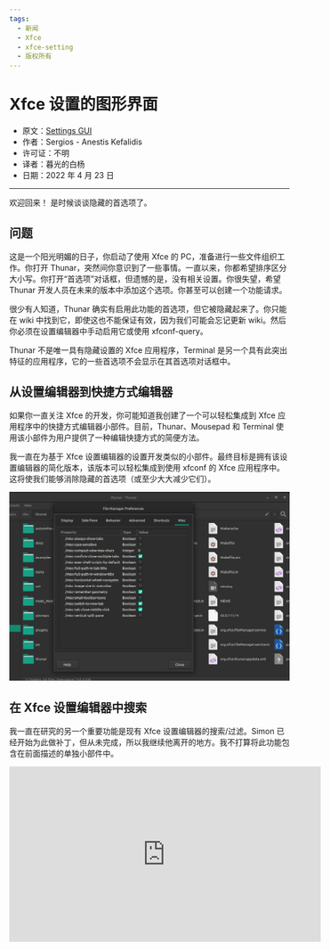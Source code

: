 ```yaml
---
tags:
  - 新闻
  - Xfce
  - xfce-setting
  - 版权所有
---
```


# Xfce 设置的图形界面

- 原文：[Settings GUI](http://users.uoa.gr/~sdi1800073/sources/xfce_blog13.html)
- 作者：Sergios - Anestis Kefalidis
- 许可证：不明
- 译者：暮光的白杨
- 日期：2022 年 4 月 23 日

---

欢迎回来！ 是时候谈谈隐藏的首选项了。

## 问题

这是一个阳光明媚的日子，你启动了使用 Xfce 的 PC，准备进行一些文件组织工作。你打开 Thunar，突然间你意识到了一些事情。一直以来，你都希望排序区分大小写。你打开“首选项”对话框，但遗憾的是，没有相关设置。你很失望，希望 Thunar 开发人员在未来的版本中添加这个选项。你甚至可以创建一个功能请求。

很少有人知道，Thunar 确实有启用此功能的首选项，但它被隐藏起来了。你只能在 wiki 中找到它，即使这也不能保证有效，因为我们可能会忘记更新 wiki。然后你必须在设置编辑器中手动启用它或使用 xfconf-query。

Thunar 不是唯一具有隐藏设置的 Xfce 应用程序，Terminal 是另一个具有此突出特征的应用程序，它的一些首选项不会显示在其首选项对话框中。

## 从设置编辑器到快捷方式编辑器

如果你一直关注 Xfce 的开发，你可能知道我创建了一个可以轻松集成到 Xfce 应用程序中的快捷方式编辑器小部件。目前，Thunar、Mousepad 和 Terminal 使用该小部件为用户提供了一种编辑快捷方式的简便方法。

我一直在为基于 Xfce 设置编辑器的设置开发类似的小部件。最终目标是拥有该设置编辑器的简化版本，该版本可以轻松集成到使用 xfconf 的 Xfce 应用程序中。这将使我们能够消除隐藏的首选项（或至少大大减少它们）。

![01](./images/2022-04/settings.png)

## 在 Xfce 设置编辑器中搜索

我一直在研究的另一个重要功能是现有 Xfce 设置编辑器的搜索/过滤。Simon 已经开始为此做补丁，但从未完成，所以我继续他离开的地方。我不打算将此功能包含在前面描述的单独小部件中。

<iframe width="560" height="315" src="https://www.youtube.com/embed/fyzhD216Z6I" title="YouTube video player" frameborder="0" allow="accelerometer; autoplay; clipboard-write; encrypted-media; gyroscope; picture-in-picture" allowfullscreen></iframe>